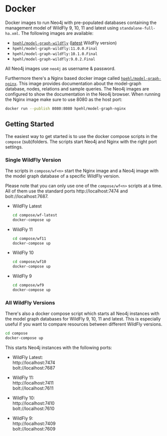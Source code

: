 # Docker 

Docker images to run Neo4j with pre-populated databases containing the management model of WildFly 9, 10, 11 and latest using `standalone-full-ha.xml`. The following images are available:

- [`hpehl/model-graph-wildfly`](https://hub.docker.com/r/hpehl/model-graph-wildfly/) ([latest](https://ci.wildfly.org/viewType.html?buildTypeId=WF_Nightly) WildFly version)
- `hpehl/model-graph-wildfly:11.0.0.Final`
- `hpehl/model-graph-wildfly:10.1.0.Final`
- `hpehl/model-graph-wildfly:9.0.2.Final`

All Neo4j images use `neo4j` as username & password.

Furthermore there's a Nginx based docker image called [`hpehl/model-graph-nginx`](https://hub.docker.com/r/hpehl/model-graph-nginx/). This image provides documentation about the model-graph database, nodes, relations and sample queries. The Neo4j images are configured to show the documentation in the Neo4j browser. When running the Nginx image make sure to use 8080 as the host port:

```bash
docker run --publish 8080:8080 hpehl/model-graph-nginx
``` 

## Getting Started

The easiest way to get started is to use the docker compose scripts in the `compose` (sub)folders. The scripts start Neo4j and Nginx with the right port settings.  

### Single WildFly Version

The scripts in `compose/wf<n>` start the Nginx image and a Neo4j image with the model graph database of a specific WildFly version. 

Please note that you can only use one of the `compose/wf<n>` scripts at a time. All of them use the standard ports http://localhost:7474 and bolt://localhost:7687.

- WildFly Latest

    ```bash
    cd compose/wf-latest
    docker-compose up
    ```

- WildFly 11

    ```bash
    cd compose/wf11
    docker-compose up
    ```

- WildFly 10

    ```bash
    cd compose/wf10
    docker-compose up
    ```

- WildFly 9

    ```bash
    cd compose/wf9
    docker-compose up
    ```

### All WildFly Versions

There's also a docker compose script which starts all Neo4j instances with the model graph databases for WildFly 9, 10, 11 and latest. This is especially useful if you want to compare resources between different WildFly versions.

```bash
cd compose
docker-compose up
```

This starts Neo4j instances with the following ports:

- WildFly Latest:  
  http://localhost:7474  
  bolt://localhost:7687
  
- WildFly 11:  
  http://localhost:7411  
  bolt://localhost:7611
  
- WildFly 10:  
  http://localhost:7410  
  bolt://localhost:7610
  
- WildFly 9:  
  http://localhost:7409  
  bolt://localhost:7609
